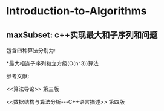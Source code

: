 # Introduction-to-Algorithms
## maxSubset: c++实现最大和子序列和问题
包含四种算法分别为: 

*最大相连子序列和立方级(O(n^3))算法

参考文献:

<<算法导论>> 第三版 

<<数据结构与算法分析---C++语言描述>> 第四版
